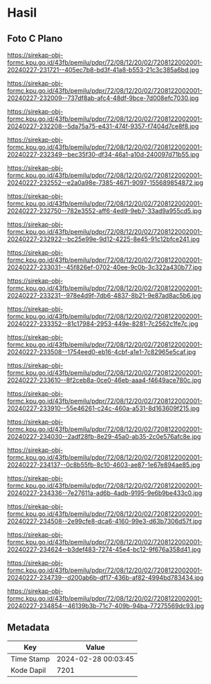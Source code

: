 # Hasil

## Foto C Plano

https://sirekap-obj-formc.kpu.go.id/43fb/pemilu/pdpr/72/08/12/20/02/7208122002001-20240227-231721--405ec7b8-bd3f-41a8-b553-21c3c385a6bd.jpg

https://sirekap-obj-formc.kpu.go.id/43fb/pemilu/pdpr/72/08/12/20/02/7208122002001-20240227-232009--737df8ab-afc4-48df-9bce-7d008efc7030.jpg

https://sirekap-obj-formc.kpu.go.id/43fb/pemilu/pdpr/72/08/12/20/02/7208122002001-20240227-232208--5da75a75-e431-474f-9357-f7404d7ce8f8.jpg

https://sirekap-obj-formc.kpu.go.id/43fb/pemilu/pdpr/72/08/12/20/02/7208122002001-20240227-232349--bec35f30-df34-46a1-a10d-240097d71b55.jpg

https://sirekap-obj-formc.kpu.go.id/43fb/pemilu/pdpr/72/08/12/20/02/7208122002001-20240227-232552--e2a0a98e-7385-4671-9097-155689854872.jpg

https://sirekap-obj-formc.kpu.go.id/43fb/pemilu/pdpr/72/08/12/20/02/7208122002001-20240227-232750--782e3552-aff6-4ed9-9eb7-33ad9a955cd5.jpg

https://sirekap-obj-formc.kpu.go.id/43fb/pemilu/pdpr/72/08/12/20/02/7208122002001-20240227-232922--bc25e99e-9d12-4225-8e45-91c12bfce241.jpg

https://sirekap-obj-formc.kpu.go.id/43fb/pemilu/pdpr/72/08/12/20/02/7208122002001-20240227-233031--45f826ef-0702-40ee-9c0b-3c322a430b77.jpg

https://sirekap-obj-formc.kpu.go.id/43fb/pemilu/pdpr/72/08/12/20/02/7208122002001-20240227-233231--978e4d9f-7db6-4837-8b21-9e87ad8ac5b6.jpg

https://sirekap-obj-formc.kpu.go.id/43fb/pemilu/pdpr/72/08/12/20/02/7208122002001-20240227-233352--81c17984-2953-449e-8281-7c2562c1fe7c.jpg

https://sirekap-obj-formc.kpu.go.id/43fb/pemilu/pdpr/72/08/12/20/02/7208122002001-20240227-233508--1754eed0-eb16-4cbf-a1e1-7c82965e5caf.jpg

https://sirekap-obj-formc.kpu.go.id/43fb/pemilu/pdpr/72/08/12/20/02/7208122002001-20240227-233610--8f2ceb8a-0ce0-46eb-aaa4-f4649ace780c.jpg

https://sirekap-obj-formc.kpu.go.id/43fb/pemilu/pdpr/72/08/12/20/02/7208122002001-20240227-233910--55e46261-c24c-460a-a531-8d163609f215.jpg

https://sirekap-obj-formc.kpu.go.id/43fb/pemilu/pdpr/72/08/12/20/02/7208122002001-20240227-234030--2adf28fb-8e29-45a0-ab35-2c0e576afc8e.jpg

https://sirekap-obj-formc.kpu.go.id/43fb/pemilu/pdpr/72/08/12/20/02/7208122002001-20240227-234137--0c8b55fb-8c10-4603-ae87-1e67e894ae85.jpg

https://sirekap-obj-formc.kpu.go.id/43fb/pemilu/pdpr/72/08/12/20/02/7208122002001-20240227-234336--7e27611a-ad6b-4adb-9195-9e6b9be433c0.jpg

https://sirekap-obj-formc.kpu.go.id/43fb/pemilu/pdpr/72/08/12/20/02/7208122002001-20240227-234508--2e99cfe8-dca6-4160-99e3-d63b7306d57f.jpg

https://sirekap-obj-formc.kpu.go.id/43fb/pemilu/pdpr/72/08/12/20/02/7208122002001-20240227-234624--b3def483-7274-45e4-bc12-9f676a358d41.jpg

https://sirekap-obj-formc.kpu.go.id/43fb/pemilu/pdpr/72/08/12/20/02/7208122002001-20240227-234739--d200ab6b-df17-436b-af82-4994bd783434.jpg

https://sirekap-obj-formc.kpu.go.id/43fb/pemilu/pdpr/72/08/12/20/02/7208122002001-20240227-234854--46139b3b-71c7-409b-94ba-77275569dc93.jpg


## Metadata

| Key        | Value               |
| ---------- | ------------------- |
| Time Stamp | 2024-02-28 00:03:45 |
| Kode Dapil | 7201                |



